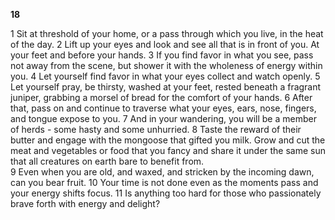 **18**  

1 Sit at threshold of your home, or a pass through which you live, in the heat of the day. 2 Lift up your eyes and look and see all that is in front of you. At your feet and before your hands. 3 If you find favor in what you see, pass not away from the scene, but shower it with the wholeness of energy within you. 4 Let yourself find favor in what your eyes collect and watch openly. 5 Let yourself pray, be thirsty, washed at your feet, rested beneath a fragrant juniper, grabbing a morsel of bread for the comfort of your hands. 6 After that, pass on and continue to traverse what your eyes, ears, nose, fingers, and tongue expose to you. 7 And in your wandering, you will be a member of herds - some hasty and some unhurried. 8 Taste the reward of their butter and engage with the mongoose that gifted you milk. Grow and cut the meat and vegetables or food that you fancy and share it under the same sun that all creatures on earth bare to benefit from.  
9 Even when you are old, and waxed, and stricken by the incoming dawn, can you bear fruit. 10 Your time is not done even as the moments pass and your energy shifts focus. 11 Is anything too hard for those who passionately brave forth with energy and delight?

